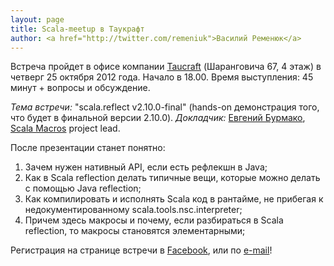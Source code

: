 ```yaml
---
layout: page
title: Scala-meetup в Таукрафт
author: <a href="http://twitter.com/remeniuk">Василий Ременюк</a>
---
```

Встреча пройдет в офисе компании [Taucraft](http://taucraft.com) (Шаранговича 67, 4 этаж) в четверг 25 октября 2012 года. Начало в 18.00. Время выступления: 45 минут + вопросы и обсуждение.

*Тема встречи:* "scala.reflect v2.10.0-final" (hands-on демонстрация того, что будет в финальной версии 2.10.0).
*Докладчик:* [Евгений Бурмако](http://xeno.by), [Scala Macros](http://scalamacros.org) project lead.

После презентации станет понятно:
1. Зачем нужен нативный API, если есть рефлекшн в Java;
2. Как в Scala reflection делать типичные вещи, которые можно делать с помощью Java reflection;
3. Как компилировать и исполнять Scala код в рантайме, не прибегая к недокументированному scala.tools.nsc.interpreter;
4. Причем здесь макросы и почему, если разбираться в Scala reflection, то макросы становятся элементарными;

Регистрация на странице встречи в [Facebook](https://www.facebook.com/events/366595300093551/permalink/366595306760217), или по [e-mail](mailto:u.abramchuk@gmail.com)!